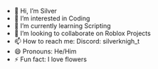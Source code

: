 - 👋 Hi, I’m Silver
- 👀 I’m interested in Coding
- 🌱 I’m currently learning Scripting
- 💞️ I’m looking to collaborate on Roblox Projects
- 📫 How to reach me: Discord: silverknigh_t
- 😄 Pronouns: He/Him
- ⚡ Fun fact: I love flowers

